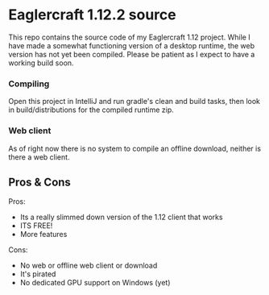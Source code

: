 # Eaglercraft 1.12.2 source

This repo contains the source code of my Eaglercraft 1.12 project. While I have made a somewhat functioning version of a desktop runtime, the web version has not yet been compiled. Please be patient as I expect to have a working build soon.

### Compiling

Open this project in IntelliJ and run gradle's clean and build tasks, then look in build/distributions for the compiled runtime zip.

### Web client
As of right now there is no system to compile an offline download, neither is there a web client.

## Pros & Cons

Pros:
- Its a really slimmed down version of the 1.12 client that works
- ITS FREE!
- More features

Cons:
- No web or offline web client or download
- It's pirated
- No dedicated GPU support on Windows (yet)
